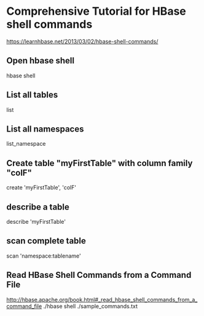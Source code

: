 # Comprehensive Tutorial for HBase shell commands
https://learnhbase.net/2013/03/02/hbase-shell-commands/

## Open hbase shell
hbase shell

## List all tables
list 

## List all namespaces
list_namespace

## Create table "myFirstTable" with column family "colF"
create 'myFirstTable', 'colF'

## describe a table
describe 'myFirstTable'

## scan complete table
scan 'namespace:tablename'

## Read HBase Shell Commands from a Command File
http://hbase.apache.org/book.html#_read_hbase_shell_commands_from_a_command_file
./hbase shell ./sample_commands.txt
